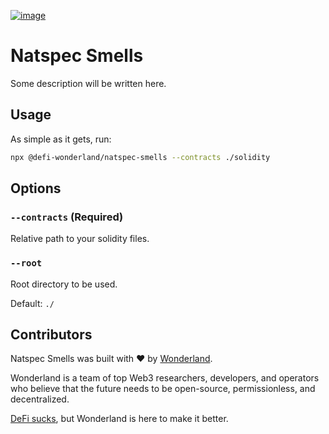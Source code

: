 [![image](https://img.shields.io/npm/v/@defi-wonderland/natspec-smells.svg?style=flat-square)](https://www.npmjs.org/package/@defi-wonderland/natspec-smells)

# Natspec Smells

Some description will be written here.

## Usage

As simple as it gets, run:
```bash
npx @defi-wonderland/natspec-smells --contracts ./solidity
```

## Options

### `--contracts` (Required)
Relative path to your solidity files.

### `--root`
Root directory to be used.

Default: `./`

## Contributors

Natspec Smells was built with ❤️ by [Wonderland](https://defi.sucks).

Wonderland is a team of top Web3 researchers, developers, and operators who believe that the future needs to be open-source, permissionless, and decentralized.

[DeFi sucks](https://defi.sucks), but Wonderland is here to make it better.
